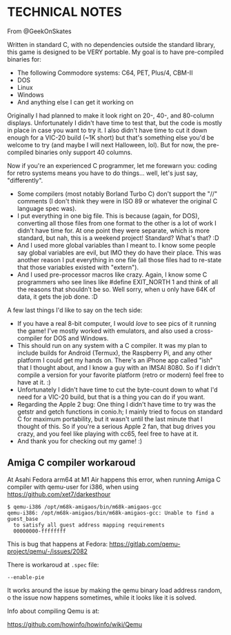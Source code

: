 # TECHNICAL NOTES

From @GeekOnSkates

Written in standard C, with no dependencies outside the standard library, this game is designed to be VERY portable.  My goal is to have pre-compiled binaries for:

* The following Commodore systems: C64, PET, Plus/4, CBM-II
* DOS
* Linux
* Windows
* And anything else I can get it working on

Originally I had planned to make it look right on 20-, 40-, and 80-column displays.  Unfortunately I didn't have time to test that, but the code is mostly in place in case you want to try it.  I also didn't have time to cut it down enough for a VIC-20 build (~1K short) but that's something else you'd be welcome to try (and maybe I will next Halloween, lol).  But for now, the pre-compiled binaries only support 40 columns.

Now if you're an experienced C programmer, let me forewarn you: coding for retro systems means you have to do things... well, let's just say, "differently".

* Some compilers (most notably Borland Turbo C) don't support the "//" comments (I don't think they were in ISO 89 or whatever the original C language spec was).
* I put everything in one big file.  This is because (again, for DOS), converting all those files from one format to the other is a lot of work I didn't have time for.  At one point they were separate, which is more standard, but nah, this is a weekend project!  Standard?  What's that? :D
* And I used more global variables than I meant to.  I know some people say global variables are evil, but IMO they do have their place.  This was another reason I put everything in one file (all those files had to re-state that those variables existed with "extern").
* And I used pre-processor macros like crazy.  Again, I know some C programmers who see lines like #define EXIT_NORTH 1 and think of all the reasons that shouldn't be so.  Well sorry, when u only have 64K of data, it gets the job done. :D

A few last things I'd like to say on the tech side:

* If you have a real 8-bit computer, I would *love* to see pics of it running the game!  I've mostly worked with emulators, and also used a cross-compiler for DOS and Windows.
* This should run on any system with a C compiler.  It was my plan to include builds for Android (Termux), the Raspberry Pi, and any other platform I could get my hands on.  There's an iPhone app called "ish" that I thought about, and I know a guy with an IMSAI 8080.  So if I didn't compile a version for your favorite platform (retro or modern) feel free to have at it.  :)
* Unfortunately I didn't have time to cut the byte-count down to what I'd need for a VIC-20 build, but that is a thing you can do if you want.
* Regarding the Apple 2 bug: One thing I didn't have time to try was the getstr and getch functions in conio.h; I mainly tried to focus on standard C for maximum portability, but it wasn't until the last minute that I thought of this.  So if you're a serious Apple 2 fan, that bug drives you crazy, and you feel like playing with cc65, feel free to have at it.
* And thank you for checking out my game! :)

## Amiga C  compiler workaroud

At Asahi Fedora arm64 at M1 Air happens this error, when running
Amiga C compiler with qemu-user for i386,
when using https://github.com/xet7/darkesthour

```
$ qemu-i386 /opt/m68k-amigaos/bin/m68k-amigaos-gcc
qemu-i386: /opt/m68k-amigaos/bin/m68k-amigaos-gcc: Unable to find a guest_base
  to satisfy all guest address mapping requirements
  00000000-ffffffff
```
This is bug that happens at Fedora: https://gitlab.com/qemu-project/qemu/-/issues/2082

There is workaroud at `.spec` file:
```
--enable-pie
```
It works around the issue by making the qemu binary load address random,
o the issue now happens sometimes, while it looks like it is solved.

Info about compiling Qemu is at:

https://github.com/howinfo/howinfo/wiki/Qemu


